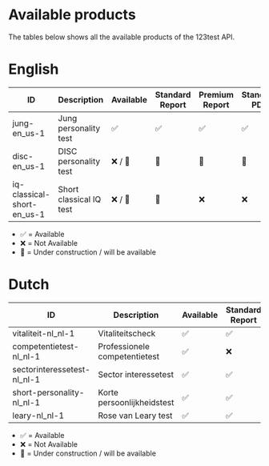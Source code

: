 # Available products

The tables below shows all the available products of the 123test API.

# English

| ID                         	| Description     	| Available 	| Standard Report 	| Premium Report 	| Standard PDF 	| Premium PDF 	| White label 	|
|----------------------------	|-------------------------	|-----------	|----------------	|----------------	|--------------	|-------------	|-------------	|
| jung-en_us-1               	| Jung personality test   	| ✅         	| ✅              	| ✅              	| ✅            	| ✅           	| ✅           	|
| disc-en_us-1               	| DISC personality test   	| ❌ / 🚧    	| 🚧             	| 🚧             	| 🚧           	| 🚧          	| ✅           	|
| iq-classical-short-en_us-1 	| Short classical IQ test 	| ❌ / 🚧    	| 🚧             	| ❌              	| ❌            	| ❌           	| ✅           	|

- ✅ = Available
- ❌ = Not Available
- 🚧 = Under construction / will be available

# Dutch

| ID                          	| Description           	| Available 	| Standard Report 	| Premium Report 	| Standard PDF 	| Premium PDF 	| White label 	|
|-----------------------------	|-------------------------------	|-----------	|----------------	|----------------	|--------------	|-------------	|-------------	|
| vitaliteit-nl_nl-1          	| Vitaliteitscheck              	| ✅         	| ✅              	| ❌              	| ✅            	| ❌           	| ✅           	|
| competentietest-nl_nl-1     	| Professionele competentietest 	| ✅         	| ❌              	| ✅              	| ❌            	| ✅           	| ✅           	|
| sectorinteressetest-nl_nl-1 	| Sector interessetest          	| ✅         	| ✅              	| ❌              	| ✅            	| ❌           	| ✅           	|
| short-personality-nl_nl-1   	| Korte persoonlijkheidstest    	| ✅         	| ✅              	| ❌              	| ✅            	| ❌           	| ✅           	|
| leary-nl_nl-1               	| Rose van Leary test           	| ✅         	| ✅              	| ❌              	| ❌            	| ❌           	| ✅           	|

- ✅ = Available
- ❌ = Not Available
- 🚧 = Under construction / will be available
